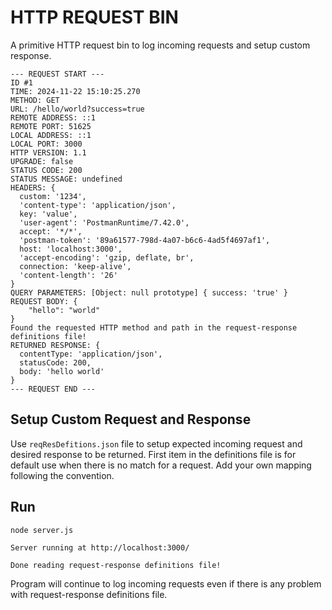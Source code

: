 # HTTP REQUEST BIN

A primitive HTTP request bin to log incoming requests and setup custom response.

```
--- REQUEST START ---
ID #1
TIME: 2024-11-22 15:10:25.270
METHOD: GET
URL: /hello/world?success=true
REMOTE ADDRESS: ::1
REMOTE PORT: 51625
LOCAL ADDRESS: ::1
LOCAL PORT: 3000
HTTP VERSION: 1.1
UPGRADE: false
STATUS CODE: 200
STATUS MESSAGE: undefined
HEADERS: {
  custom: '1234',
  'content-type': 'application/json',
  key: 'value',
  'user-agent': 'PostmanRuntime/7.42.0',
  accept: '*/*',
  'postman-token': '89a61577-798d-4a07-b6c6-4ad5f4697af1',
  host: 'localhost:3000',
  'accept-encoding': 'gzip, deflate, br',
  connection: 'keep-alive',
  'content-length': '26'
}
QUERY PARAMETERS: [Object: null prototype] { success: 'true' }
REQUEST BODY: {
    "hello": "world"
}
Found the requested HTTP method and path in the request-response definitions file!
RETURNED RESPONSE: {
  contentType: 'application/json',
  statusCode: 200,
  body: 'hello world'
}
--- REQUEST END ---
```

## Setup Custom Request and Response

Use `reqResDefitions.json` file to setup expected incoming request and desired response to be returned. First item in the definitions file is for default use when there is no match for a request. Add your own mapping following the convention.

## Run

```
node server.js

Server running at http://localhost:3000/

Done reading request-response definitions file!
```

Program will continue to log incoming requests even if there is any problem with request-response definitions file.
